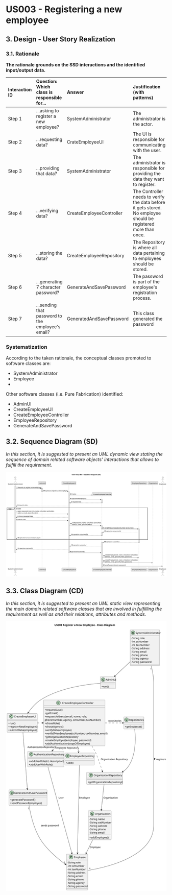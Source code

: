 # US003 - Registering a new employee

## 3. Design - User Story Realization

### 3.1. Rationale

**The rationale grounds on the SSD interactions and the identified input/output data.**

| Interaction ID | Question: Which class is responsible for...       | Answer                   | Justification (with patterns)                                                                                   |
|:---------------|:--------------------------------------------------|:-------------------------|:----------------------------------------------------------------------------------------------------------------|
| Step 1  		     | ...asking to register a new employee?             | SystemAdministrator      | The administrator is the actor.                                                                                 |
| Step 2  		     | ...requesting data?                               | CrateEmployeeUI          | The UI is responsible for communicating with the user.                                                          |
| Step 3  		     | ...providing that data?                           | SystemAdministrator      | The administrator is responsible for providing the data they want to register.                                  |
| Step 4  		     | ...verifying data?                                | CreateEmployeeController | The Controller needs to verify the data before it gets stored. No employee should be registered more than once. |
| Step 5  		     | ...storing the data?	                             | CreateEmployeeRepository | The Repository is where all data pertaining to employees should be stored.                                      |
| Step 6  		     | ...generating 7 character password?               | GenerateAndSavePassword  | The password is part of the employee's registration process.                                                    |              
| Step 7  		     | ...sending that password to the employee's email? | GeneratedAndSavePassword | This class generated the password                                                                               |


### Systematization ##

According to the taken rationale, the conceptual classes promoted to software classes are:

* SystemAdministrator
* Employee
* 
Other software classes (i.e. Pure Fabrication) identified:
* AdminUI
* CreateEmployeeUI
* CreateEmployeeController
* EmployeeRepository
* GenerateAndSavePassword

## 3.2. Sequence Diagram (SD)

*In this section, it is suggested to present an UML dynamic view stating the sequence of domain related software objects' interactions that allows to fulfill the requirement.*

![US003-SD](svg/US003-SD.svg)

## 3.3. Class Diagram (CD)

*In this section, it is suggested to present an UML static view representing the main domain related software classes that are involved in fulfilling the requirement as well as and their relations, attributes and methods.*

![US003-CD](svg/US003-CD.svg)
